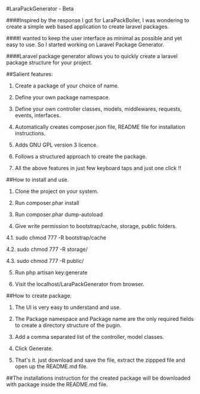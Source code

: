 #LaraPackGenerator - Beta

####Inspired by the response I got for LaraPackBoiler, I was wondering to create a simple web based application to create laravel packages.

####I wanted to keep the user interface as minimal as possible and yet easy to use. So I started working on Laravel Package Generator.

####Laravel package generator allows you to quickly create a laravel package structure for your project.

##Salient features:

1. Create a package of your choice of name.

2. Define your own package namespace.

3. Define your own controller classes, models, middlewares, requests, events, interfaces.

4. Automatically creates composer.json file, README file for installation instructions.

5. Adds GNU GPL version 3 licence.

6. Follows a structured approach to create the package.

7. All the above features in just few keyboard taps and just one click !!

##How to install and use.

1. Clone the project on your system.

2. Run composer.phar install

3. Run composer.phar dump-autoload

4. Give write permission to bootstrap/cache, storage, public folders.

4.1. sudo chmod 777 -R bootstrap/cache

4.2. sudo chmod 777 -R storage/

4.3. sudo chmod 777 -R public/

5. Run php artisan key:generate

6. Visit the localhost/LaraPackGenerator from browser.

##How to create package.

1. The UI is very easy to understand and use.

2. The Package namespace and Package name are the only required fields to create a directory structure of the pugin.

4. Add a comma separated list of the controller, model classes.

5. Click Generate.

6. That's it. just download and save the file, extract the zippped file and open up the README.md file.

##The installations instruction for the created package will be downloaded with package inside the README.md file.

